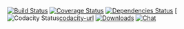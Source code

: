 [![Build Status][travis-img]][travis-url]
[![Coverage Status][coveralls-img]][coveralls-url]
[![Dependencies Status][david-img]][david-url]
[![Codacity Status][codacity-img][codacity-url]
[![Downloads][downloads-img]][npm-url]
[![Chat][gitter-img]][gitter-url]


[travis-img]:    http://img.shields.io/travis/tcurdt/xstatic.svg?style=flat-square
[travis-url]:    https://travis-ci.org/tcurdt/xstatic
[coveralls-img]: http://img.shields.io/coveralls/tcurdt/xstatic/master.svg?style=flat-square
[coveralls-url]: https://coveralls.io/r/tcurdt/xstatic
[codacity-img]:  https://api.codacy.com/project/badge/grade/79c5a186b08a4e21b5f666f78cfd94df
[codacity-url]:  https://www.codacy.com/app/tcurdt/xstatic
[gitter-img]:    http://img.shields.io/badge/gitter-join_chat-????.svg?style=flat-square
[gitter-url]:    https://gitter.im/tcurdt/xstatic?utm_source=badge&utm_medium=badge&utm_campaign=github-badge&utm_content=badge
[downloads-img]: http://img.shields.io/npm/dm/tcurdt-xstatic.svg?style=flat-square
[npm-img]:       http://img.shields.io/npm/v/tcurdt-xstatic.svg?style=flat-square
[npm-url]:       https://npmjs.org/package/tcurdt-xstatic
[david-img]:     https://david-dm.org/tcurdt/xstatic.svg
[david-url]:     https://david-dm.org/tcurdt/xstatic
[waffle-img]:    http://img.shields.io/github/issues/tcurdt/xstatic.svg?style=flat-square
[waffle-url]:    http://waffle.io/tcurdt/xstatic